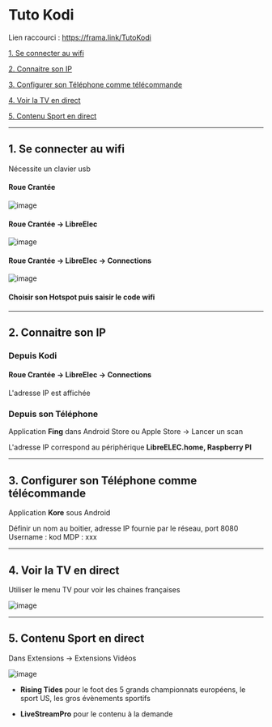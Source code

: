 # Tuto Kodi

Lien raccourci : https://frama.link/TutoKodi


[1. Se connecter au wifi](#1-se-connecter-au-wifi)

[2. Connaitre son IP](#2-connaitre-son-ip)

[3. Configurer son Téléphone comme télécommande](#3-configurer-son-t%C3%A9l%C3%A9phone-comme-t%C3%A9l%C3%A9commande)

[4. Voir la TV en direct](#4-voir-la-tv-en-direct)

[5. Contenu Sport en direct](#5-contenu-sport-en-direct)



_________

## 1. Se connecter au wifi

Nécessite un clavier usb

#### Roue Crantée

![image](https://wiki.libreelec.tv/_media/le-system-settings.jpg?cache=&w=900&h=540&tok=bd1bed)

#### Roue Crantée -> LibreElec

![image](https://wiki.libreelec.tv/_media/le-settings-en.jpg?w=400&tok=632e78)

#### Roue Crantée -> LibreElec -> Connections

![image](https://wiki.libreelec.tv/_media/wiki/le-settings-connections2.png?w=400&tok=819715)


#### Choisir son Hotspot puis saisir le code wifi

_________

## 2. Connaitre son IP 

### Depuis Kodi

#### Roue Crantée -> LibreElec -> Connections 

L'adresse IP est affichée

### Depuis son Téléphone 

Application **Fing** dans Android Store ou Apple Store -> Lancer un scan

L'adresse IP correspond au périphérique **LibreELEC.home, Raspberry PI**

_________

## 3. Configurer son Téléphone comme télécommande

Application **Kore** sous Android

Définir un nom au boitier, adresse IP fournie par le réseau, port 8080
Username : kod
MDP : xxx

_________

## 4. Voir la TV en direct

Utiliser le menu TV pour voir les chaines françaises

![image](https://catch-up-tv-and-more.github.io/img/live_tv_installation/intro1.jpeg)

_________

## 5. Contenu Sport en direct

Dans Extensions -> Extensions Vidéos

![image](https://image.jimcdn.com/app/cms/image/transf/none/path/sdbf15339ff25ca1f/image/iec73ab147b5a5a3a/version/1525038316/kodi-installation-d%C3%A9p%C3%B4t-fusion-tv-addons.jpg)

- **Rising Tides** pour le foot des 5 grands championnats européens, le sport US, les gros évènements sportifs

- **LiveStreamPro** pour le contenu à la demande
